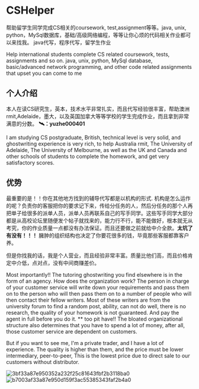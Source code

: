 # CSHelper
帮助留学生同学完成CS相关的coursework, test,assignment等等。java, unix, python，MySql数据库，基础/高级网络编程，等等让你心烦的代码相关作业都可以来找我。 java代写，程序代写，留学生作业

Help international students complete CS related coursework, tests, assignments and so on. java, unix, python, MySql database, basic/advanced network programming, and other code related assignments that upset you can come to me

## 个人介绍
本人在读CS研究生，英本，技术水平非常扎实，而且代写经验很丰富，帮助澳洲rmit,Adelaide，墨大，以及英国加拿大等等学校的学生完成作业，而且拿到非常满意的分数。
**🛰️：yuzhe000401**

I am studying CS postgraduate, British, technical level is very solid, and ghostwriting experience is very rich, to help Australia rmit, The University of Adelaide, The University of Melbourne, as well as the UK and Canada and other schools of students to complete the homework, and get very satisfactory scores.

## 优势
最重要的是！！你在其他地方找到的辅导代写都是以机构的形式.
机构是怎么运作的呢？负责你的客服把你的要求记下来，传给分任务的人，然后分任务的那个人再把单子给很多的派单人员，派单人员再联系自己的写手同学。这些写手同学大部分都是从高校论坛里随便发个帖子就找来的，能力行不行，能不能做好，根本就无从考究，你的作业质量一点都没有办法保证。而且还要做之前就给中介全款。**太坑了有没有！！！** 臃肿的组织结构也决定了你要花很多的钱，毕竟那些客服都靠客户养。

但是你找我的话，我是个人营业，而且经验非常丰富。质量比他们高，而且价格肯定中介低，点对点，没有中间商赚差价。

Most importantly!! The tutoring ghostwriting you find elsewhere is in the form of an agency.
How does the organization work? The person in charge of your customer service will write down your requirements and pass them on to the person who will then pass them on to a number of people who will then contact their fellow writers. Most of these writers are from the university forum to find a random post, ability, can not do well, there is no research, the quality of your homework is not guaranteed. And pay the agent in full before you do it. ** too pit have!! The bloated organizational structure also determines that you have to spend a lot of money, after all, those customer service are dependent on customers.

But if you want to see me, I'm a private trader, and I have a lot of experience. The quality is higher than them, and the price must be lower intermediary, peer-to-peer, This is the lowest price due to direct sale to our customers without distributor.

![3bf33a87e950352a232f25c81643fbf2b3118ba0](https://user-images.githubusercontent.com/118657837/202893312-a6c030ad-eca9-4544-96be-4f5bfa0fcd87.jpg)
![b7003af33a87e950d159f3ac55385343faf2b4a0](https://user-images.githubusercontent.com/118657837/202893317-c69f904a-aeec-41fa-bf21-cfc44044b5ea.jpg)

